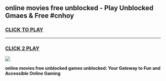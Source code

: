 
## online movies free unblocked - Play Unblocked Gmaes & Free #cnhoy
<h3>
<a href="https://news.freeplayer.one?title=online_movies_free_unblocked&ref=26F">CLICK TO PLAY</a></h3>
<hr>

<h3>
<a href="https://news.freeplayer.one?title=online_movies_free_unblocked&ref=26F">CLICK 2 PLAY</a>
  
</h3>

<a href="https://news.freeplayer.one?title=online_movies_free_unblocked&ref=26F/"><img src="https://clearcache.store/games.png"></a>


**online movies free unblocked games unblocked: Your Gateway to Fun and Accessible Online Gaming**

